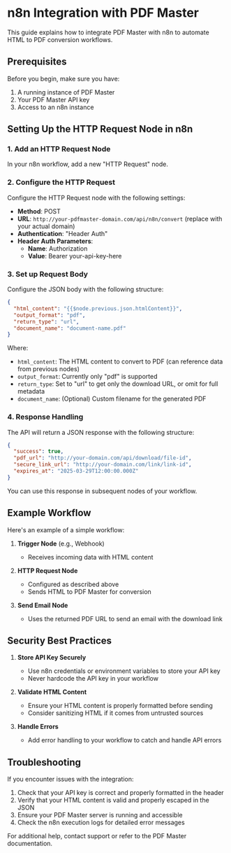 # n8n Integration with PDF Master

This guide explains how to integrate PDF Master with n8n to automate HTML to PDF conversion workflows.

## Prerequisites

Before you begin, make sure you have:

1. A running instance of PDF Master
2. Your PDF Master API key
3. Access to an n8n instance

## Setting Up the HTTP Request Node in n8n

### 1. Add an HTTP Request Node

In your n8n workflow, add a new "HTTP Request" node.

### 2. Configure the HTTP Request

Configure the HTTP Request node with the following settings:

- **Method**: POST
- **URL**: `http://your-pdfmaster-domain.com/api/n8n/convert` (replace with your actual domain)
- **Authentication**: "Header Auth"
- **Header Auth Parameters**:
  - **Name**: Authorization
  - **Value**: Bearer your-api-key-here

### 3. Set up Request Body

Configure the JSON body with the following structure:

```json
{
  "html_content": "{{$node.previous.json.htmlContent}}",
  "output_format": "pdf",
  "return_type": "url",
  "document_name": "document-name.pdf"
}
```

Where:
- `html_content`: The HTML content to convert to PDF (can reference data from previous nodes)
- `output_format`: Currently only "pdf" is supported
- `return_type`: Set to "url" to get only the download URL, or omit for full metadata
- `document_name`: (Optional) Custom filename for the generated PDF

### 4. Response Handling

The API will return a JSON response with the following structure:

```json
{
  "success": true,
  "pdf_url": "http://your-domain.com/api/download/file-id",
  "secure_link_url": "http://your-domain.com/link/link-id",
  "expires_at": "2025-03-29T12:00:00.000Z"
}
```

You can use this response in subsequent nodes of your workflow.

## Example Workflow

Here's an example of a simple workflow:

1. **Trigger Node** (e.g., Webhook)
   - Receives incoming data with HTML content

2. **HTTP Request Node**
   - Configured as described above
   - Sends HTML to PDF Master for conversion

3. **Send Email Node**
   - Uses the returned PDF URL to send an email with the download link

## Security Best Practices

1. **Store API Key Securely**
   - Use n8n credentials or environment variables to store your API key
   - Never hardcode the API key in your workflow

2. **Validate HTML Content**
   - Ensure your HTML content is properly formatted before sending
   - Consider sanitizing HTML if it comes from untrusted sources

3. **Handle Errors**
   - Add error handling to your workflow to catch and handle API errors

## Troubleshooting

If you encounter issues with the integration:

1. Check that your API key is correct and properly formatted in the header
2. Verify that your HTML content is valid and properly escaped in the JSON
3. Ensure your PDF Master server is running and accessible
4. Check the n8n execution logs for detailed error messages

For additional help, contact support or refer to the PDF Master documentation.